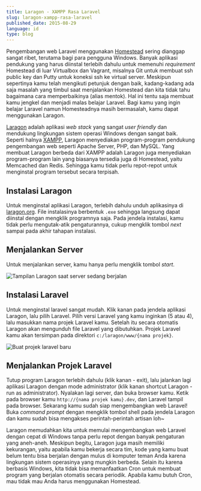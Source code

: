 ```yaml
---
title: Laragon - XAMPP Rasa Laravel
slug: laragon-xampp-rasa-laravel
published_date: 2015-08-29
language: id
type: blog
---
```


Pengembangan web Laravel menggunakan [Homestead](/homestead-pengembangan-laravel.html) sering dianggap sangat ribet, terutama bagi para pengguna Windows. Banyak aplikasi pendukung yang harus diinstal terlebih dahulu untuk memenuhi *requirement* Homestead di luar Virtualbox dan Vagrant, misalnya Git untuk membuat ssh public key dan Putty untuk koneksi ssh ke virtual server. Meskipun sepertinya kamu telah mengikuti petunjuk dengan baik, kadang-kadang ada saja masalah yang timbul saat menjalankan Homestead dan kita tidak tahu bagaimana cara memperbaikinya (alias mentok). Hal ini tentu saja membuat kamu jengkel dan menjadi malas belajar Laravel. Bagi kamu yang ingin belajar Laravel namun Homesteadnya masih bermasalah, kamu dapat menggunakan Laragon.

[Laragon](http://laragon.org) adalah aplikasi *web stack* yang sangat *user friendly* dan mendukung lingkungan sistem operasi Windows dengan sangat baik. Seperti halnya [XAMPP](http://www.apachefriends.org/index.html), Laragon menyediakan program-program pendukung pengembangan web seperti Apache Server, PHP, dan MySQL. Yang membuat Laragon berbeda dari XAMPP adalah Laragon juga menyediakan program-program lain yang biasanya tersedia juga di Homestead, yaitu Memcached dan Redis. Sehingga kamu tidak perlu repot-repot untuk menginstal program tersebut secara terpisah.

## Instalasi Laragon

Untuk menginstal aplikasi Laragon, terlebih dahulu unduh aplikasinya di [laragon.org](http://laragon.org). File instalasinya berbentuk `.exe` sehingga langsung dapat diinstal dengan mengklik programnya saja. Pada jendela instalasi, kamu tidak perlu mengutak-atik pengaturannya, cukup mengklik tombol *next* sampai pada akhir tahapan instalasi.

## Menjalankan Server

Untuk menjalankan server, kamu hanya perlu mengklik tombol *start*.

![Tampilan Laragon saat server sedang berjalan](/images/2015-08-29-laragon-xampp-rasa-laravel/jendela-laragon.png)

## Instalasi Laravel

Untuk menginstal laravel sangat mudah. Klik kanan pada jendela aplikasi Laragon, lalu pilih Laravel. Pilih versi Laravel yang kamu inginkan (5 atau 4), lalu masukkan nama projek Laravel kamu. Setelah itu secara otomatis Laragon akan mengunduh file Laravel yang dibutuhkan. Projek Laravel kamu akan tersimpan pada direktori `c:/laragon/www/{nama projek}`.

![Buat projek laravel baru](/images/2015-08-29-laragon-xampp-rasa-laravel/buat-projek-baru-laragon.png)

## Menjalankan Projek Laravel

Tutup program Laragon terlebih dahulu (klik kanan - exit), lalu jalankan lagi aplikasi Laragon dengan mode administrator (klik kanan shortcut Laragon - run as administrator). Nyalakan lagi server, dan buka browser kamu. Ketik pada browser kamu `http://{nama projek kamu}.dev`, dan Laravel tampil pada browser. Sekarang kamu sudah siap mengembangkan web Laravel! Buka *command prompt* dengan mengklik tombol shell pada jendela Laragon dan kamu sudah bisa mengakses perintah-perintah artisan loh~

Laragon memudahkan kita untuk memulai mengembangkan web Laravel dengan cepat di Windows tanpa perlu repot dengan banyak pengaturan yang aneh-aneh. Meskipun begitu, Laragon juga masih memiliki kekurangan, yaitu apabila kamu bekerja secara tim, kode yang kamu buat belum tentu bisa berjalan dengan mulus di komputer teman Anda karena lingkungan sistem operasinya yang mungkin berbeda. Selain itu karena berbasis Windows, kita tidak bisa memanfaatkan Cron untuk membuat program yang berjalan otomatis secara periodik. Apabila kamu butuh Cron, mau tidak mau Anda harus menggunakan Homestead.
